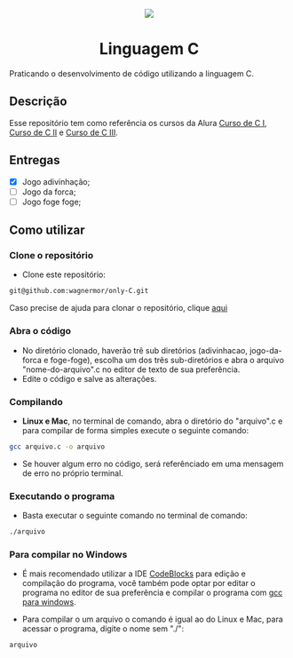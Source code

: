 <p align="center">
  <img src="https://media.giphy.com/media/l2QZWFy8hMxr0PBcY/giphy.gif" "linguagem C">
</p>

<h1 align="center">Linguagem C</h1>
Praticando o desenvolvimento de código utilizando a linguagem C.

## Descrição

Esse repositório tem como referência os cursos da Alura <a href="https://www.alura.com.br/curso-online-introducao-a-programacao-com-c-parte-1" target="_blank">Curso de C I</a>, <a href="https://www.alura.com.br/curso-online-introducao-a-programacao-com-c-parte-2" target="_blank">Curso de C II</a> e <a href="https://www.alura.com.br/curso-online-introducao-a-programacao-com-c-parte-3" target="_blank">Curso de C III</a>.

## Entregas
* [X] Jogo adivinhação;
* [ ] Jogo da forca;
* [ ] Jogo foge foge;

## Como utilizar

### Clone o repositório
* Clone este repositório:
```bash
git@github.com:wagnermor/only-C.git
```
Caso precise de ajuda para clonar o repositório, clique <a href="https://docs.github.com/pt/github/creating-cloning-and-archiving-repositories/cloning-a-repository">aqui</a>

### Abra o código
* No diretório clonado, haverão trê sub diretórios (adivinhacao, jogo-da-forca e foge-foge), escolha um dos três sub-diretórios e abra o arquivo "nome-do-arquivo".c no editor de texto de sua preferência.
* Edite o código e salve as alterações.

### Compilando
* **Linux e Mac**, no terminal de comando, abra o diretório do "arquivo".c e para compilar de forma simples execute o seguinte comando:
```bash
gcc arquivo.c -o arquivo
```
* Se houver algum erro no código, será referênciado em uma mensagem de erro no próprio terminal.

### Executando o programa
* Basta executar o seguinte comando no terminal de comando:
```bash
./arquivo
```
### Para compilar no Windows
* É mais recomendado utilizar a IDE <a href="https://www.codeblocks.org/">CodeBlocks</a> para edição e compilação do programa, você também pode optar por editar o programa no editor de sua preferência e compilar o programa com <a href="">gcc para windows</a>.

* Para compilar o um arquivo o comando é igual ao do Linux e Mac, para acessar o programa, digite o nome sem "./":
```bash
arquivo
```
